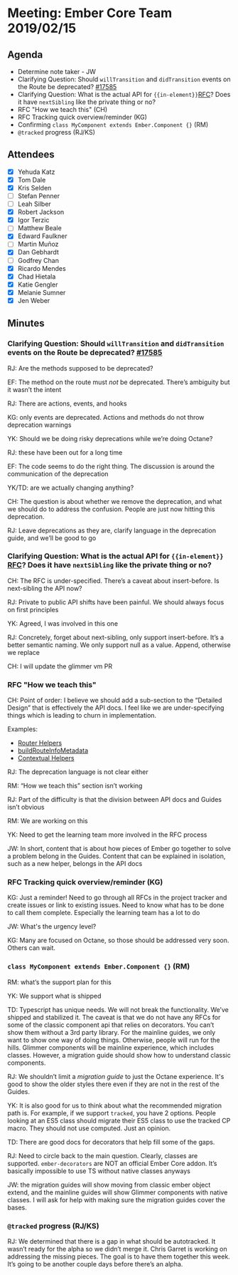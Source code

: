 # Meeting: Ember Core Team 2019/02/15

## Agenda

- Determine note taker - JW
- Clarifying Question: Should `willTransition` and `didTransition` events on the Route be deprecated? [#17585](https://github.com/emberjs/ember.js/pull/17585)
- Clarifying Question: What is the actual API for `{{in-element}}`[RFC](https://github.com/emberjs/rfcs/blob/master/text/0287-promote-in-element-to-public-api.md)? Does it have `nextSibling` like the private thing or no?
- RFC "How we teach this" (CH)
- RFC Tracking quick overview/reminder (KG)
- Confirming `class MyComponent extends Ember.Component {}` (RM)
- `@tracked` progress (RJ/KS)

## Attendees
- [x] Yehuda Katz
- [x] Tom Dale
- [x] Kris Selden
- [ ] Stefan Penner
- [ ] Leah Silber
- [x] Robert Jackson
- [x] Igor Terzic
- [ ] Matthew Beale
- [x] Edward Faulkner
- [ ] Martin Muñoz
- [x] Dan Gebhardt
- [ ] Godfrey Chan
- [x] Ricardo Mendes
- [x] Chad Hietala
- [x] Katie Gengler
- [x] Melanie Sumner
- [x] Jen Weber

## Minutes

### Clarifying Question: Should `willTransition` and `didTransition` events on the Route be deprecated? [#17585](https://github.com/emberjs/ember.js/pull/17585)

RJ: Are the methods supposed to be deprecated?

EF: The method on the route must *not* be deprecated. There’s ambiguity but it wasn’t the intent

RJ: There are actions, events, and hooks

KG: only events are deprecated. Actions and methods do not throw deprecation warnings

YK: Should we be doing risky deprecations while we’re doing Octane?

RJ: these have been out for a long time

EF: The code seems to do the right thing. The discussion is around the communication of the deprecation

YK/TD: are we actually changing anything?

CH: The question is about whether we remove the deprecation, and what we should do to address the confusion. People are just now hitting this deprecation.

RJ: Leave deprecations as they are, clarify language in the deprecation guide, and we’ll be good to go


### Clarifying Question: What is the actual API for `{{in-element}}` [RFC](https://github.com/emberjs/rfcs/blob/master/text/0287-promote-in-element-to-public-api.md)? Does it have `nextSibling` like the private thing or no?

CH: The RFC is under-specified. There’s a caveat about insert-before. Is next-sibling the API now?

RJ: Private to public API shifts have been painful. We should always focus on first principles

YK: Agreed, I was involved in this one

RJ: Concretely, forget about next-sibling, only support insert-before. It’s a better semantic naming. We only support null as a value. Append, otherwise we replace

CH: I will update the glimmer vm PR

### RFC "How we teach this"

CH: Point of order: I believe we should add a sub-section to the “Detailed Design” that is effectively the API docs. I feel like we are under-specifying things which is leading to churn in implementation.

Examples: 
- [Router Helpers](https://github.com/emberjs/rfcs/blob/master/text/0391-router-helpers.md#url-for-helper)
- [buildRouteInfoMetadata](https://github.com/emberjs/rfcs/blob/master/text/0398-RouteInfo-Metadata.md#buildrouteinfometadata)
- [Contextual Helpers](https://github.com/emberjs/rfcs/blob/master/text/0432-contextual-helpers.md#invoking-contextual-helpers)

RJ: The deprecation language is not clear either

RM: “How we teach this” section isn’t working

RJ: Part of the difficulty is that the division between API docs and Guides isn’t obvious

RM: We are working on this

YK: Need to get the learning team more involved in the RFC process

JW: In short, content that is about how pieces of Ember go together to solve a problem belong in the Guides. Content that can be explained in isolation, such as a new helper, belongs in the API docs 

### RFC Tracking quick overview/reminder (KG)

KG: Just a reminder! Need to go through all RFCs in the project tracker and create issues or link to existing issues. Need to know what has to be done to call them complete. Especially the learning team has a lot to do

JW: What's the urgency level?

KG: Many are focused on Octane, so those should be addressed very soon. Others can wait.

### `class MyComponent extends Ember.Component {}` (RM)

RM: what’s the support plan for this

YK: We support what is shipped

TD: Typescript has unique needs. We will not break the functionality. We’ve shipped and stabilized it. The caveat is that we do not have any RFCs for some of the classic component api that relies on decorators. You can’t show them without a 3rd party library. For the mainline guides, we only want to show one way of doing things. Otherwise, people will run for the hills. Glimmer components will be mainline experience, which includes classes. However, a migration guide should show how to understand classic components.

RJ: We shouldn’t limit a *migration guide* to just the Octane experience. It's good to show the older styles there even if they are not in the rest of the Guides.

YK: It is also good for us to think about what the recommended migration path is. For example, if we support `tracked`, you have 2 options. People looking at an ES5 class should migrate their ES5 class to use the tracked CP macro. They should not use computed. Just an opinion.

TD: There are good docs for decorators that help fill some of the gaps.

RJ: Need to circle back to the main question. Clearly, classes are supported. `ember-decorators` are NOT an official Ember Core addon. It’s basically impossible to use TS without native classes anyways

JW: the migration guides will show moving from classic ember object extend, and the mainline guides will show Glimmer components with native classes. I will ask for help with making sure the migration guides cover the bases.


### `@tracked` progress (RJ/KS)

RJ: We determined that there is a gap in what should be autotracked. It wasn’t ready for the alpha so we didn’t merge it. Chris Garret is working on addressing the missing pieces. The goal is to have them together this week. It’s going to be another couple days before there’s an alpha.


